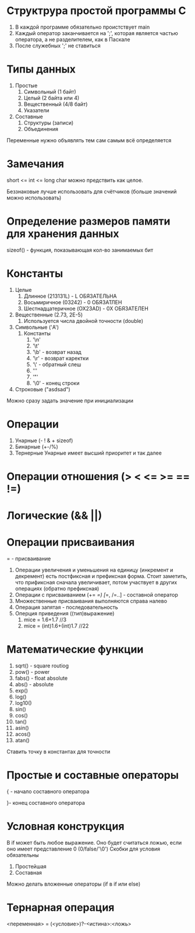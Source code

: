 # Структрура простой программы C
1. В каждой программе обязательно проистствует main
2. Каждый оператор заканчивается на ';', которая является частью оператора, а не разделителем, как в Паскале
3. После служебных ';' не ставиться

# Типы данных
1. Простые
   1. Символьный (1 байт)
   2. Целый (2 байта или 4)
   3. Вещественный (4/8 байт)
   4. Указатели
2. Составные
   1. Структуры (записи)
   2. Объединения

Переменные нужно объявлять тем сам самым всё определяется
# Замечания
short <= int <= long
char можно предствить как целое.

Беззнаковые лучше использовать для счётчиков (больше значений можно использовать)

# Определение размеров памяти для хранения данных
sizeof() - функция, показывающая кол-во занимаемых бит

# Константы
1. Целые
   1. Длинное (213131L) - L ОБЯЗАТЕЛЬНА
   2. Восьмиричное (03242) - 0 ОБЯЗАТЛЕН
   3. Шестнадцатеричное (OX23AD) - 0X ОБЯЗАТЕЛЕН
2. Вещественные (2.73, 2E-5)
   1. Используется числа двойной точности (double)
3. Символьные ('A')
   1. Константы
      1. '\n'
      2. '\t'
      3. '\b' - возврат назад
      4. '\r' - возврат каректки
      5. '\\' - обратный слеш
      6. '\''
      7. '\"'
      8. '\0' - конец строки
4. Строковые ("asdsad")

Можно сразу задать значение при инициализации

# Операции
1. Унарные (- ! & + sizeof)
2. Бинарные (+-/%)
3. Тернерные
Унарные имеет высший приоритет и так далее

# Операции отношения (> < <= >= == !=)
# Логические (&& ||)

# Операции присваивания
= - присваивание 
1. Операции увеличения и уменьшения на единицу (инкремент и декремент)
   есть постфиксная и префиксная форма. Стоит заметить, что прификсная сначала увеличивает, потом участвует в других операциях (обратно префиксная)
2. Операции с присваиванием (+= *=) [*=, /=..] - составной оператор
3. Множественные присваивания выполняются справа налево
4. Операция запятая - последовательность
5. Оперция приведения ((тип)выражение)
   1. mice = 1.6+1.7 //3
   2. mice = (int)1.6+(int)1.7 //22
   
   
# Математические функции
1. sqrt() - square routiog
2. pow() - power
3. fabs() - float absolute
4. abs() - absolute
5. exp()
6. log()
7. log10()
8. sin()
9. cos()
10. tan()
11. asin()
12. acos()
13. atan()

Ставить точку в константах для точности

# Простые и составные операторы
{ - начало составного оператора

}-  конец составного оператора

# Условная конструкция
В if может быть любое выражение. Оно будет считаться ложью, если оно имеет представление 0 (0/false/'\0')
Скобки для условия обязательны
1. Простейшая
2. Составная

Можно делать вложенные операторы (if в if или else)

# Тернарная операция
<переменная> = (<условие>)?-<истина>:<ложь>